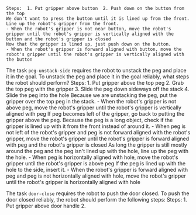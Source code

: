 
    Steps:  1. Put gripper above button  2. Push down on the button from the top
    We don't want to press the button until it is lined up from the front. Line up the robot's gripper from the front.
    - When the robot's gripper is not near button, move the robot's gripper until the robot's gripper is vertically aligned with the button and the robot's gripper is closed
    Now that the gripper is lined up, just push down on the button.
    - When the robot's gripper is forward aligned with button, move the robot's gripper until the robot's gripper is vertically aligned with the button

The task `peg-unstack-side` requires the robot to unstack the peg and place it in the goal.
To unstack the peg and place it in the goal reliably, what steps the robot should perform?
    Steps:  1. Put gripper above the top peg  2. Grab the top peg with the gripper  3. Slide the peg down sideways off the stack  4. Slide the peg into the hole
    Because we are unstacking the peg, put the gripper over the top peg in the stack.
    - When the robot's gripper is not above peg, move the robot's gripper until the robot's gripper is vertically aligned with peg
    If peg becomes left of the gripper, go back to putting the gripper above the peg. Because the peg is a long object, check if the gripper is lined up with it from the front instead of around it.
    - When peg is not left of the robot's gripper and peg is not forward aligned with the robot's gripper, move the robot's gripper until the robot's gripper is forward aligned with peg and the robot's gripper is closed
    As long the gripper is still mostly around the peg and the peg isn't lined up with the hole, line up the peg with the hole.
    - When peg is horizontally aligned with hole, move the robot's gripper until the robot's gripper is above peg
    If the peg is lined up with the hole to the side, insert it.
    - When the robot's gripper is forward aligned with peg and peg is not horizontally aligned with hole, move the robot's gripper until the robot's gripper is horizontally aligned with hole

The task `door-close` requires the robot to push the door closed.
To push the door closed reliably, the robot should perform the following steps:
    Steps:  1. Put gripper above door handle  2.